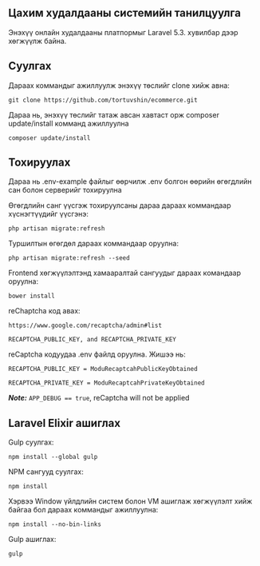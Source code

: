 ## Цахим худалдааны системийн танилцуулга

Энэхүү онлайн худалдааны платпормыг Laravel 5.3. хувилбар дээр хөгжүүлж байна.

<a name="installation"></a>
## Суулгах

Дараах коммандыг ажиллуулж энэхүү төслийг clone хийж авна:

```
git clone https://github.com/tortuvshin/ecommerce.git
```

Дараа нь, энэхүү төслийг татаж авсан хавтаст орж composer update/install комманд ажиллуулна

```
composer update/install
```

## Тохируулах

Дараа нь .env-example файлыг өөрчилж .env болгон өөрийн өгөгдлийн сан болон серверийг тохируулна

Өгөгдлийн санг үүсгэж тохируулсаны дараа дараах коммандаар хүснэгтүүдийг үүсгэнэ:

```
php artisan migrate:refresh
```

Туршилтын өгөгдөл дараах коммандаар оруулна:

```
php artisan migrate:refresh --seed
```
	
Frontend хөгжүүлэлтэнд хамааралтай сангуудыг дараах командаар оруулна:

```
bower install
```

reChaptcha код авах: 

```
https://www.google.com/recaptcha/admin#list
```

```
RECAPTCHA_PUBLIC_KEY, and RECAPTCHA_PRIVATE_KEY
```

reCaptcha кодуудаа .env файлд оруулна. Жишээ нь: 

```
RECAPTCHA_PUBLIC_KEY = ModuRecaptcahPublicKeyObtained

RECAPTCHA_PRIVATE_KEY = ModuRecaptcahPrivateKeyObtained
```

***Note:*** ```APP_DEBUG == true```, reCaptcha will not be applied

## Laravel Elixir ашиглах
 
 Gulp суулгах:

```
npm install --global gulp
```
NPM сангууд суулгах:

```
npm install 
```

Хэрвээ Window үйлдлийн систем  болон VM ашиглаж хөгжүүлэлт хийж байгаа бол дараах коммандыг ажиллуулна: 
```
npm install --no-bin-links
```
Gulp ашиглах:

```
gulp
```

